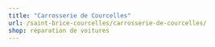 ```yaml
---
title: "Carrosserie de Courcelles"
url: /saint-brice-courcelles/carrosserie-de-courcelles/
shop: réparation de voitures
---
```

